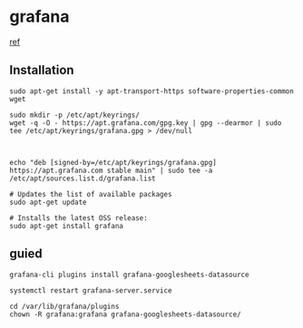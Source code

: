 
# grafana

[ref](https://grafana.com/docs/grafana/latest/setup-grafana/installation/debian/)


## Installation

```
sudo apt-get install -y apt-transport-https software-properties-common wget

sudo mkdir -p /etc/apt/keyrings/
wget -q -O - https://apt.grafana.com/gpg.key | gpg --dearmor | sudo tee /etc/apt/keyrings/grafana.gpg > /dev/null



echo "deb [signed-by=/etc/apt/keyrings/grafana.gpg] https://apt.grafana.com stable main" | sudo tee -a /etc/apt/sources.list.d/grafana.list

# Updates the list of available packages
sudo apt-get update

# Installs the latest OSS release:
sudo apt-get install grafana

```







## guied
```
grafana-cli plugins install grafana-googlesheets-datasource

systemctl restart grafana-server.service

cd /var/lib/grafana/plugins
chown -R grafana:grafana grafana-googlesheets-datasource/


```
